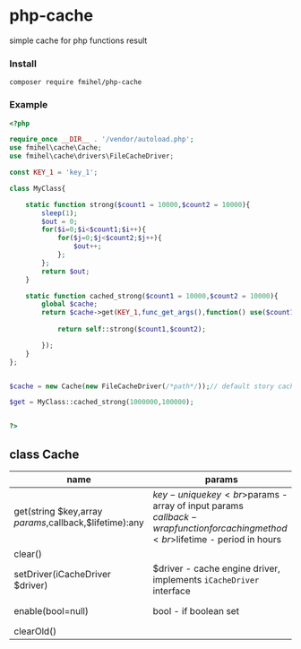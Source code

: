 # php-cache
simple cache for php functions result

### Install
```composer require fmihel/php-cache```

### Example 

```php
<?php

require_once __DIR__ . '/vendor/autoload.php';
use fmihel\cache\Cache;
use fmihel\cache\drivers\FileCacheDriver;

const KEY_1 = 'key_1';

class MyClass{

    static function strong($count1 = 10000,$count2 = 10000){
        sleep(1);  
        $out = 0;
        for($i=0;$i<$count1;$i++){
            for($j=0;$j<$count2;$j++){
                $out++;
            };
        };
        return $out;
    }

    static function cached_strong($count1 = 10000,$count2 = 10000){
        global $cache;
        return $cache->get(KEY_1,func_get_args(),function() use($count1,$count2){
            
            return self::strong($count1,$count2);

        });
    }
};


$cache = new Cache(new FileCacheDriver(/*path*/));// default story cache to $_SERVER['PWD'].'/cache';

$get = MyClass::cached_strong(1000000,100000);


?>
```
## class Cache
|name|params|note|
|---|---|---|
|get(string $key,array $params,$callback,$lifetime):any|$key - unique key<br>$params - array of input params <br> $callback - wrap function for caching method<br>$lifetime - period in hours | caching function result |
|clear()||clear cache|
|setDriver(iCacheDriver $driver)| $driver - cache engine driver, implements `iCacheDriver` interface|set cache driver,<br> exists `SimpleCacheDriver`,`FileCacheDriver`,`SerCacheDriver`|
|enable(bool=null)|bool - if boolean set | enable/disable caching, or return curent set if bool===null |
|clearOld()||removes outdated caches|


